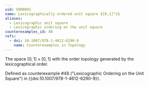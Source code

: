 ```yaml
---
uid: S000041
name: Lexicographically ordered unit square $[0,1]^2$
aliases:
  - Lexicographic unit square
  - Lexicographic ordering on the unit square
counterexamples_id: 48
refs:
  - doi: 10.1007/978-1-4612-6290-9 
    name: Counterexamples in Topology
---
```

The space $[0,1] \times [0,1]$ with the order topology generated by the
lexicographical order.

Defined as counterexample #48 ("Lexicographic Ordering on the Unit Square")
in {{doi:10.1007/978-1-4612-6290-9}}.
